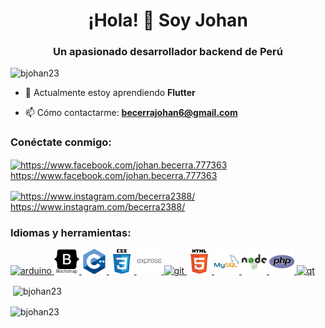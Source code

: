 <h1 align="center">¡Hola! 👋 Soy Johan</h1>

<h3 align="center">Un apasionado desarrollador backend de Perú</h3>

<p align="left"> <img src="https://komarev.com/ghpvc/?username=bjohan23&label=Vistas%20de%20perfil&color=0e75b6&style=flat" alt="bjohan23" /> </p>

- 🌱 Actualmente estoy aprendiendo **Flutter**

- 📫 Cómo contactarme: **becerrajohan6@gmail.com**

<h3 align="left">Conéctate conmigo:</h3>

<p align="left">

<a href="https://www.facebook.com/johan.becerra.777363" target="blank"><img align="center" src="https://raw.githubusercontent.com/rahuldkjain/github-profile-readme-generator/master/src/images/icons/Social/facebook.svg" alt="https://www.facebook.com/johan.becerra.777363" height="30" width="40" /></a>
https://www.facebook.com/johan.becerra.777363

<a href="https://www.instagram.com/becerra2388/" target="blank"><img align="center" src="https://raw.githubusercontent.com/rahuldkjain/github-profile-readme-generator/master/src/images/icons/Social/instagram.svg" alt="https://www.instagram.com/becerra2388/" height="30" width="40" /></a>
https://www.instagram.com/becerra2388/

</p>

<h3 align="left">Idiomas y herramientas:</h3>

<p align="left"> 
  <a href="https://www.arduino.cc/" target="_blank" rel="noreferrer"> <img src="https://cdn.worldvectorlogo.com/logos/arduino-1.svg" alt="arduino" width="40" height="40"/> </a> 
  <a href="https://getbootstrap.com" target="_blank" rel="noreferrer"> <img src="https://raw.githubusercontent.com/devicons/devicon/master/icons/bootstrap/bootstrap-plain-wordmark.svg" alt="bootstrap" width="40" height="40"/> </a> 
  <a href="https://www.w3schools.com/cpp/" target="_blank" rel="noreferrer"> <img src="https://raw.githubusercontent.com/devicons/devicon/master/icons/cplusplus/cplusplus-original.svg" alt="cplusplus" width="40" height="40"/> </a> 
  <a href="https://www.w3schools.com/css/" target="_blank" rel="noreferrer"> <img src="https://raw.githubusercontent.com/devicons/devicon/master/icons/css3/css3-original-wordmark.svg" alt="css3" width="40" height="40"/> </a> 
  <a href="https://expressjs.com" target="_blank" rel="noreferrer"> <img src="https://raw.githubusercontent.com/devicons/devicon/master/icons/express/express-original-wordmark.svg" alt="express" width="40" height="40"/> </a> 
  <a href="https://git-scm.com/" target="_blank" rel="noreferrer"> <img src="https://www.vectorlogo.zone/logos/git-scm/git-scm-icon.svg" alt="git" width="40" height="40"/> </a> 
  <a href="https://www.w3.org/html/" target="_blank" rel="noreferrer"> <img src="https://raw.githubusercontent.com/devicons/devicon/master/icons/html5/html5-original-wordmark.svg" alt="html5" width="40" height="40"/> </a> 
  <a href="https://www.mysql.com/" target="_blank" rel="noreferrer"> <img src="https://raw.githubusercontent.com/devicons/devicon/master/icons/mysql/mysql-original-wordmark.svg" alt="mysql" width="40" height="40"/> </a> 
  <a href="https://nodejs.org" target="_blank" rel="noreferrer"> <img src="https://raw.githubusercontent.com/devicons/devicon/master/icons/nodejs/nodejs-original-wordmark.svg" alt="nodejs" width="40" height="40"/> </a> 
  <a href="https://www.php.net" target="_blank" rel="noreferrer"> <img src="https://raw.githubusercontent.com/devicons/devicon/master/icons/php/php-original.svg" alt="php" width="40" height="40"/> </a> 
  <a href="https://www.qt.io/" target="_blank" rel="noreferrer"> <img src="https://upload.wikimedia.org/wikipedia/commons/0/0b/Qt_logo_2016.svg" alt="qt" width="40" height="40"/> </a> 
</p>

<p>&nbsp;<img align="center" src="https://github-readme-stats.vercel.app/api?username=bjohan23&show_icons=true&locale=es" alt="bjohan23" /></p>

<p><img align="center" src="https://github-readme-streak-stats.herokuapp.com/?user=bjohan23&" alt="bjohan23" /></p>
